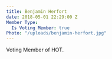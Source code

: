 ```yaml
---
title: Benjamin Herfort
date: 2018-05-01 22:29:00 Z
Member Type:
  Is Voting Member: true
Photo: "/uploads/benjamin-herfort.jpg"
---
```


Voting Member of HOT.